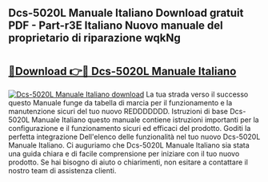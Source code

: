 ## Dcs-5020L Manuale Italiano Download gratuit PDF - Part-r3E Italiano Nuovo manuale del proprietario di riparazione wqkNg

# <h2><a href="http://dfaxmto.blite.top/?on=Dcs-5020L+Manuale+Italiano">🔗Download 👉🔴 Dcs-5020L Manuale Italiano</a></h2>

[![Dcs-5020L Manuale Italiano download](https://i.imgur.com/lujVjoI.png)](http://dfaxmto.blite.top/?on=Dcs-5020L+Manuale+Italiano)
La tua strada verso il successo questo Manuale funge da tabella di marcia per il funzionamento e la manutenzione sicuri del tuo nuovo REDDDDDDD. Istruzioni di base Dcs-5020L Manuale Italiano questo manuale contiene istruzioni importanti per la configurazione e il funzionamento sicuri ed efficaci del prodotto. Goditi la perfetta integrazione Dell'elenco delle funzionalità nel tuo nuovo Dcs-5020L Manuale Italiano. Ci auguriamo che Dcs-5020L Manuale Italiano sia stata una guida chiara e di facile comprensione per iniziare con il tuo nuovo prodotto. Se hai bisogno di aiuto o chiarimenti, non esitare a contattare il nostro team di assistenza clienti.
